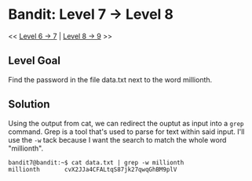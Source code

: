 # Bandit: Level 7 -> Level 8

<< [Level 6 -> 7](https://github.com/Dennis-Dang/OverTheWire/blob/main/0_bandit/level_06-07.md) | [Level 8 -> 9](https://github.com/Dennis-Dang/OverTheWire/blob/main/0_bandit/level_08-09.md) >>



## Level Goal
Find the password in the file data.txt next to the word millionth.

## Solution
Using the output from cat, we can redirect the ouptut as input into a `grep` command.
Grep is a tool that's used to parse for text within said input.
I'll use the `-w` tack because I want the search to match the whole word "millionth".

```console
bandit7@bandit:~$ cat data.txt | grep -w millionth
millionth       cvX2JJa4CFALtqS87jk27qwqGhBM9plV
```

